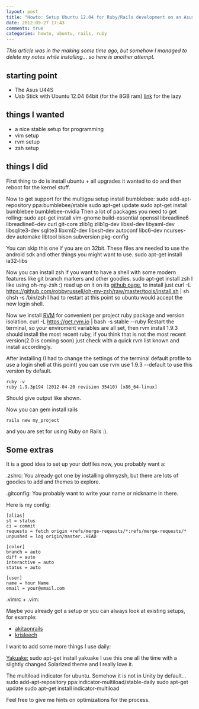 ```yaml
---
layout: post
title: "Howto: Setup Ubuntu 12.04 for Ruby/Rails development on an Asus U44S Ultrabook"
date: 2012-09-27 17:43
comments: true
categories: howto, ubuntu, rails, ruby
---
```

_This article was in the making some time ago, but somehow I managed to delete my notes while installing... so here is another attempt._

starting point
---------------

- The Asus U44S
- Usb Stick with Ubuntu 12.04 64bit (for the 8GB ram) [link](http://www.ubuntu.com/start-download?distro=desktop&bits=64&release=lts) for the lazy

things I wanted
---------------

- a nice stable setup for programming
- vim setup
- rvm setup
- zsh setup

things I did
--------------

First thing to do is install ubuntu + all upgrades it wanted to do and then reboot for the kernel stuff.

Now to get support for the multigpu setup install bumblebee:
    sudo add-apt-repository ppa:bumblebee/stable
    sudo apt-get update
    sudo apt-get install bumblebee bumblebee-nvidia
Then a lot of packages you need to get rolling:
    sudo apt-get install vim-gnome build-essential openssl libreadline6 libreadline6-dev curl git-core zlib1g zlib1g-dev libssl-dev libyaml-dev libsqlite3-dev sqlite3 libxml2-dev libxslt-dev autoconf libc6-dev ncurses-dev automake libtool bison subversion pkg-config

You can skip this one if you are on 32bit. These files are needed to use the android sdk and other things you might want to use.
    sudo apt-get install ia32-libs

Now you can install zsh if you want to have a shell with some modern features like git branch markers and other goodies.
    sudo apt-get install zsh
I like using oh-my-zsh :) read up on it on its [github page](https://github.com/robbyrussell/oh-my-zsh), to install just
    curl -L https://github.com/robbyrussell/oh-my-zsh/raw/master/tools/install.sh | sh
    chsh -s /bin/zsh
I had to restart at this point so ubuntu would accept the new login shell.

Now we install [RVM](http://rvm.io) for convenient per project ruby package and version isolation.
    curl -L https://get.rvm.io | bash -s stable --ruby
Restart the terminal, so your enviroment variables are all set, then
    rvm install 1.9.3
should install the most recent ruby, if you think that is not the most recent version(2.0 is coming soon) just check with a quick
    rvm list known
and install accordingly.

After installing (I had to change the settings of the terminal default profile to use a login shell at this point) you can use
    rvm use 1.9.3 --default
to use this version by default.

    ruby -v
    ruby 1.9.3p194 (2012-04-20 revision 35410) [x86_64-linux]
Should give output like shown.

Now you can
    gem install rails

    rails new my_project
and you are set for using Ruby on Rails :).

Some extras
----------
It is a good idea to set up your dotfiles now, you probably want a:

.zshrc: You already got one by installing ohmyzsh, but there are lots of goodies to add and themes to explore.

.gitconfig: You probably want to write your name or nickname in there.

Here is my config:
```
[alias]
st = status
ci = commit
requests = fetch origin +refs/merge-requests/*:refs/merge-requests/*
unpushed = log origin/master..HEAD

[color]
branch = auto
diff = auto
interactive = auto
status = auto

[user]
name = Your Name
email = your@email.com
```

.vimrc + .vim:

Maybe you already got a setup or you can always look at existing setups, for example:

- [akitaonrails](https://github.com/akitaonrails/vimfiles)
- [krisleech](https://github.com/krisleech/vimfiles)

I want to add some more things I use daily:

[Yakuake:](http://en.wikipedia.org/wiki/Yakuake)
    sudo apt-get install yakuake
I use this one all the time with a slightly changed Solarized theme and I really love it.

The multiload indicator for ubuntu. Somehow it is not in Unity by default...
    sudo add-apt-repository ppa:indicator-multiload/stable-daily
    sudo apt-get update
    sudo apt-get install indicator-multiload

Feel free to give me hints on optimizations for the process.
